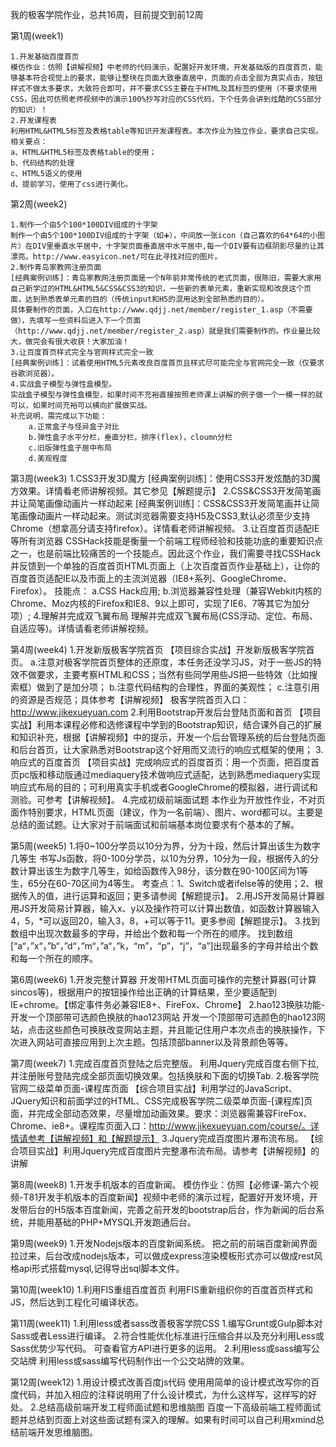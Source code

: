 我的极客学院作业，总共16周，目前提交到前12周

第1周(week1)

    1.开发基础百度首页
    模仿作业：仿照【讲解视频】中老师的代码演示，配置好开发环境，开发基础版的百度首页，能够基本符合视觉上的要求，能够让整块在页面大致垂直居中，页面的点击全部为真实点击，按钮样式不做太多要求，大致符合即可，并不要求CSS主要在于HTML及其标签的使用（不要求使用CSS，因此可仿照老师视频中的演示100%抄写对应的CSS代码，下个任务会讲到炫酷的CSS部分的知识）！
    2.开发课程表
    利用HTML&HTML5标签及表格table等知识开发课程表。本次作业为独立作业，要求自己实现。相关要点：
    a、HTML&HTML5标签及表格table的使用；
    b、代码结构的处理
    c、HTML5语义的使用
    d、提前学习，使用了css进行美化。

第2周(week2)

    1.制作一个由5个100*100DIV组成的十字架
    制作一个由5个100*100DIV组成的十字架（如➕），中间放一张icon（自己喜欢的64*64的小图片）在DIV里垂直水平居中，十字架页面垂直居中水平居中,每一个DIV要有边框阴影尽量的让其漂亮。http://www.easyicon.net/可在此寻找对应的图片。
    2.制作青岛家教网注册页面
    [经典案例训练]：青岛家教网注册页面是一个N年前非常传统的老式页面，很陈旧，需要大家用自己新学过的HTML&HTML5&CSS&CSS3的知识，一些新的表单元素，重新实现和改良这个页面，达到熟悉表单元素的目的（传统input和H5的混用达到全部熟悉的目的）。
    具体要制作的页面，入口在http://www.qdjj.net/member/register_1.asp（不需要做），先填写一些资料后进入下一个页面（http://www.qdjj.net/member/register_2.asp）就是我们需要制作的。作业量比较大，做完会有很大收获！大家加油！
    3.让百度首页样式完全与官网样式完全一致
    [经典案例训练]：试着使用HTML5元素改良百度首页且样式尽可能完全与官网完全一致（仅要求谷歌浏览器）。
    4.实战盒子模型与弹性盒模型。
    实战盒子模型与弹性盒模型，如果时间不充裕直接按照老师课上讲解的例子做一个一模一样的就可以，如果时间充裕可以横向扩展做实战。
    补充说明，需完成以下功能：
        a.正常盒子与怪异盒子对比
        b.弹性盒子水平分栏，垂直分栏，排序(flex)，cloumn分栏
        c.旧版弹性盒子居中布局
        d.美观程度

第3周(week3)
    1.CSS3开发3D魔方
    [经典案例训练]：使用CSS3开发炫酷的3D魔方效果。详情看老师讲解视频。其它参见【解题提示】
    2.CSS&CSS3开发简笔画并让简笔画像动画片一样动起来
    [经典案例训练]：CSS&CSS3开发简笔画并让简笔画像动画片一样动起来。测试浏览器需要支持H5及CSS3,默认必须至少支持Chrome（想拿高分请支持firefox）。详情看老师讲解视频。
    3.让百度首页适配IE等所有浏览器
    CSSHack技能是衡量一个前端工程师经验和技能功底的重要知识点之一，也是前端比较痛苦的一个技能点。因此这个作业，我们需要寻找CSSHack并反馈到一个单独的百度首页HTML页面上（上次百度首页作业基础上），让你的百度首页适配IE以及市面上的主流浏览器（IE8+系列、GoogleChrome、Firefox）。
    技能点：
        a.CSS Hack应用; 
        b.浏览器兼容性处理（兼容Webkit内核的Chrome、Moz内核的Firefox和IE8、9以上即可，实现了IE6、7等其它为加分项）;
    4.理解并完成双飞翼布局
    理解并完成双飞翼布局(CSS浮动、定位、布局、自适应等)。详情请看老师讲解视频。

第4周(week4)
    1.开发新版极客学院首页
    【项目综合实战】开发新版极客学院首页。
        a.注意对极客学院首页整体的还原度，本任务还没学习JS，对于一些JS的特效不做要求，主要考察HTML和CSS；当然有些同学用些JS把一些特效（比如搜索框）做到了是加分项；
        b.注意代码结构的合理性，界面的美观性；
        c.注意引用的资源是否规范；具体参考【讲解视频】
    极客学院首页入口：http://www.jikexueyuan.com
    2.利用Bootstrap开发后台登陆页面和首页
    【项目实战】利用本课程必修和选修课程中学到的Bootstrap知识，结合课外自己的扩展和知识补充，根据【讲解视频】中的提示，开发一个后台管理系统的后台登陆页面和后台首页，让大家熟悉对Bootstrap这个好用而又流行的响应式框架的使用；
    3.响应式的百度首页
    【项目实战】完成响应式的百度首页：用一个页面，把百度首页pc版和移动版通过mediaquery技术做响应式适配，达到熟悉mediaquery实现响应式布局的目的；可利用真实手机或者GoogleChrome的模拟器，进行调试和测验。可参考【讲解视频】。
    4.完成初级前端面试题
    本作业为开放性作业，不对页面作特别要求，HTML页面（建议，作为一名前端）、图片、word都可以。主要是总结的面试题。让大家对于前端面试和前端基本岗位要求有个基本的了解。

第5周(week5)
    1.将0~100分学员以10分为界，分为十段，然后计算出该生为数字几等生
    书写Js函数，将0-100分学员，以10为分界，10分为一段，根据传入的分数计算出该生为数字几等生，如给函数传入98分，该分数在90-100区间为1等生，65分在60-70区间为4等生。
    考查点：1、Switch或者ifelse等的使用；2、根据传入的值，进行运算和返回；更多请参阅【解题提示】。
    2.用JS开发简易计算器
    用JS开发简易计算器，输入x、y以及操作符可以计算出数值，如函数计算器输入4，5，*可以返回20，输入3，8，+可以等于11。更多参阅【解题提示】。
    3.找到数组中出现次数最多的字母，并给出个数和每一个所在的顺序。
    找到数组[“a“，”x“，”b“，”d“，”m“，”a“，”k，“m”，“p”，“j”，“a”]出现最多的字母并给出个数和每一个所在的顺序。

第6周(week6)
    1.开发完整计算器
    开发带HTML页面可操作的完整计算器(可计算sincos等)，根据用户的按钮操作给出正确的计算结果，至少要适配到IE+chrome。【绑定事件务必兼容IE8+、FireFox、Chrome】
    2.hao123换肤功能-开发一个顶部带可选颜色换肤的hao123网站
    开发一个顶部带可选颜色的hao123网站，点击这些颜色可换肤改变网站主题，并且能记住用户本次点击的换肤操作，下次进入网站可直接应用到上次主题。包括顶部banner以及背景颜色等等。

第7周(week7)
    1.完成百度首页登陆之后完整版。
    利用Jquery完成百度右侧下拉,并注册账号登陆完成全部页面切换效果。包括换肤和下面的切换Tab.
    2.极客学院官网二级菜单页面-课程库页面
    【综合项目实战】利用学过的JavaScript、JQuery知识和前面学过的HTML、CSS完成极客学院二级菜单页面-[课程库]页面，并完成全部动态效果，尽量增加动画效果。要求：浏览器需兼容FireFox、Chrome、ie8+。课程库页面入口：http://www.jikexueyuan.com/course/。详情请参考【讲解视频】和【解题提示】
    3.Jquery完成百度图片瀑布流布局。
    【综合项目实战】利用Jquery完成百度图片完整瀑布流布局。请参考【讲解视频】的讲解

第8周(week8)
    1.开发手机版本的百度新闻。
    模仿作业：仿照【必修课-第六个视频-T81开发手机版本的百度新闻】视频中老师的演示过程，配置好开发环境，开发带后台的H5版本百度新闻，完善之前开发的bootstrap后台，作为新闻的后台系统，并能用基础的PHP+MYSQL开发跑通后台。

第9周(week9)
    1.开发Nodejs版本的百度新闻系统。
    把之前的前端百度新闻界面拉过来，后台改成nodejs版本，可以做成express渲染模板形式亦可以做成rest风格api形式搭载mysql,记得导出sql脚本文件。

第10周(week10)
    1.利用FIS重组百度首页
    利用FIS重新组织你的百度首页样式和JS，然后达到工程化可编译状态。

第11周(week11)
    1.利用less或者sass改善极客学院CSS
    1.编写Grunt或Gulp脚本对Sass或者Less进行编译。
    2.符合性能优化标准进行压缩合并以及充分利用Less或Sass优势少写代码。
    可查看官方API进行更多的运用。
    2.利用less或sass编写公交站牌
    利用less或sass编写代码制作出一个公交站牌的效果。

第12周(week12)
    1.用设计模式改善百度js代码
    使用用简单的设计模式改写你的百度代码，并加入相应的注释说明用了什么设计模式，为什么这样写，这样写的好处。
    2.总结高级前端开发工程师面试题和思维脑图
    百度一下高级前端工程师面试题并总结到页面上对这些面试题有深入的理解。如果有时间可以自己利用xmind总结前端开发思维脑图。
